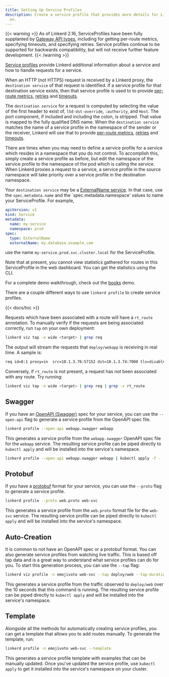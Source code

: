 ```yaml
---
title: Setting Up Service Profiles
description: Create a service profile that provides more details for Linkerd to build
  on.
---
```


{{< warning >}}
As of Linkerd 2.16, ServiceProfiles have been fully supplanted by [Gateway API
types](../../features/gateway-api/), including for getting per-route metrics,
specifying timeouts, and specifying retries. Service profiles continue to be
supported for backwards compatibility, but will not receive further feature
development.
{{< /warning >}}

[Service profiles](../../features/service-profiles/) provide Linkerd additional
information about a service and how to handle requests for a service.

When an HTTP (not HTTPS) request is received by a Linkerd proxy,
the `destination service` of that request is identified.  If a
service profile for that destination service exists, then that
service profile is used to
to provide [per-route metrics](../getting-per-route-metrics/),
[retries](../configuring-retries/) and
[timeouts](../configuring-timeouts/).

The `destination service` for a request is computed by selecting
the value of the first header to exist of, `l5d-dst-override`,
`:authority`, and `Host`.  The port component, if included and
including the colon, is stripped.  That value is mapped to the fully
qualified DNS name.  When the `destination service` matches the
name of a service profile in the namespace of the sender or the
receiver, Linkerd will use that to provide [per-route
metrics](../getting-per-route-metrics/),
[retries](../configuring-retries/) and
[timeouts](../configuring-timeouts/).

There are times when you may need to define a service profile for
a service which resides in a namespace that you do not control. To
accomplish this, simply create a service profile as before, but
edit the namespace of the service profile to the namespace of the
pod which is calling the service. When Linkerd proxies a request
to a service, a service profile in the source namespace will take
priority over a service profile in the destination namespace.

Your `destination service` may be a [ExternalName
service](https://kubernetes.io/docs/concepts/services-networking/service/#externalname).
In that case, use the `spec.metadata.name` and the
`spec.metadata.namespace' values to name your ServiceProfile. For
example,

```yaml
apiVersion: v1
kind: Service
metadata:
  name: my-service
  namespace: prod
spec:
  type: ExternalName
  externalName: my.database.example.com
```

use the name `my-service.prod.svc.cluster.local` for the ServiceProfile.

Note that at present, you cannot view statistics gathered for routes
in this ServiceProfile in the web dashboard. You can get the
statistics using the CLI.

For a complete demo walkthrough, check out the
[books](../books/#service-profiles) demo.

There are a couple different ways to use `linkerd profile` to create service
profiles.

{{< docs/toc >}}

Requests which have been associated with a route will have a `rt_route`
annotation. To manually verify if the requests are being associated correctly,
run `tap` on your own deployment:

```bash
linkerd viz tap -o wide <target> | grep req
```

The output will stream the requests that `deploy/webapp` is receiving in real
time. A sample is:

```bash
req id=0:1 proxy=in  src=10.1.3.76:57152 dst=10.1.3.74:7000 tls=disabled :method=POST :authority=webapp.default:7000 :path=/books/2878/edit src_res=deploy/traffic src_ns=foobar dst_res=deploy/webapp dst_ns=default rt_route=POST /books/{id}/edit
```

Conversely, if `rt_route` is not present, a request has *not* been associated
with any route. Try running:

```bash
linkerd viz tap -o wide <target> | grep req | grep -v rt_route
```

## Swagger

If you have an [OpenAPI (Swagger)](https://swagger.io/docs/specification/about/)
spec for your service, you can use the `--open-api` flag to generate a service
profile from the OpenAPI spec file.

```bash
linkerd profile --open-api webapp.swagger webapp
```

This generates a service profile from the `webapp.swagger` OpenAPI spec file
for the `webapp` service.  The resulting service profile can be piped directly
to `kubectl apply` and will be installed into the service's namespace.

```bash
linkerd profile --open-api webapp.swagger webapp | kubectl apply -f -
```

## Protobuf

If you have a [protobuf](https://developers.google.com/protocol-buffers/) format
for your service, you can use the `--proto` flag to generate a service profile.

```bash
linkerd profile --proto web.proto web-svc
```

This generates a service profile from the `web.proto` format file for the
`web-svc` service. The resulting service profile can be piped directly to
`kubectl apply` and will be installed into the service's namespace.

## Auto-Creation

It is common to not have an OpenAPI spec or a protobuf format. You can also
generate service profiles from watching live traffic. This is based off tap data
and is a great way to understand what service profiles can do for you. To start
this generation process, you can use the `--tap` flag:

```bash
linkerd viz profile -n emojivoto web-svc --tap deploy/web --tap-duration 10s
```

This generates a service profile from the traffic observed to
`deploy/web` over the 10 seconds that this command is running. The resulting service
profile can be piped directly to `kubectl apply` and will be installed into the
service's namespace.

## Template

Alongside all the methods for automatically creating service profiles, you can
get a template that allows you to add routes manually. To generate the template,
run:

```bash
linkerd profile -n emojivoto web-svc --template
```

This generates a service profile template with examples that can be manually
updated. Once you've updated the service profile, use `kubectl apply` to get it
installed into the service's namespace on your cluster.
